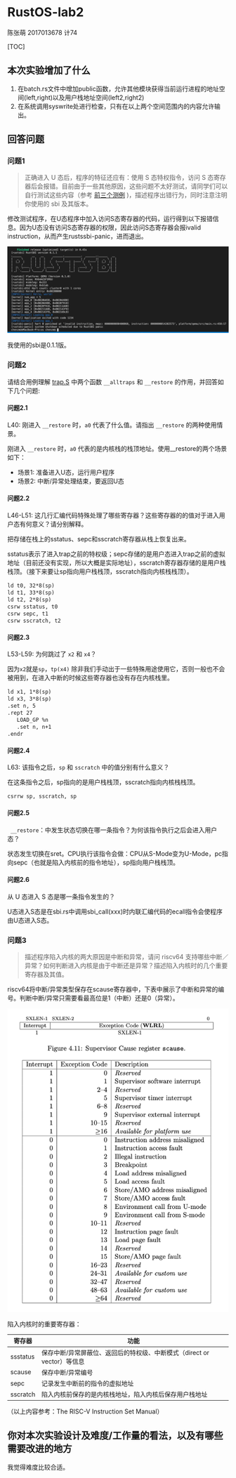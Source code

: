 # RustOS-lab2

陈张萌 2017013678 计74

[TOC]

## 本次实验增加了什么

1. 在batch.rs文件中增加public函数，允许其他模块获得当前运行进程的地址空间(left,right)以及用户栈地址空间(left2,right2)
2. 在系统调用syswrite处进行检查，只有在以上两个空间范围内的内容允许输出。

## 回答问题

### 问题1

> 正确进入 U 态后，程序的特征还应有：使用 S 态特权指令，访问 S 态寄存器后会报错。目前由于一些其他原因，这些问题不太好测试，请同学们可以自行测试这些内容（参考 [前三个测例](https://github.com/DeathWish5/rCore_tutorial_tests/tree/master/user/src/bin) )，描述程序出错行为，同时注意注明你使用的 sbi 及其版本。

修改测试程序，在U态程序中加入访问S态寄存器的代码，运行得到以下报错信息。因为U态没有访问S态寄存器的权限，因此访问S态寄存器会报ivalid instruction，从而产生rustssbi-panic，进而退出。

![](./lab2/panic.png)

我使用的sbi是0.1.1版。

### 问题2

请结合用例理解 [trap.S](https://github.com/rcore-os/rCore-Tutorial-v3/blob/ch2/os/src/trap/trap.S) 中两个函数 `__alltraps` 和 `__restore` 的作用，并回答如下几个问题:

#### 问题2.1

L40: 刚进入 `__restore` 时，`a0` 代表了什么值。请指出 `__restore` 的两种使用情景。

刚进入 `__restore` 时，`a0` 代表的是内核栈的栈顶地址。使用__restore的两个场景如下：

- 场景1: 准备进入U态，运行用户程序
- 场景2: 中断/异常处理结束，要返回U态

#### 问题2.2

L46-L51: 这几行汇编代码特殊处理了哪些寄存器？这些寄存器的的值对于进入用户态有何意义？请分别解释。

把存储在栈上的sstatus、sepc和sscratch寄存器从栈上恢复出来。

sstatus表示了进入trap之前的特权级；sepc存储的是用户态进入trap之前的虚拟地址（目前还没有实现，所以大概是实际地址），sscratch寄存器存储的是用户栈栈顶。（接下来要让sp指向用户栈栈顶，sscratch指向内核栈栈顶）。

```
ld t0, 32*8(sp)
ld t1, 33*8(sp)
ld t2, 2*8(sp)
csrw sstatus, t0
csrw sepc, t1
csrw sscratch, t2
```

#### 问题2.3

L53-L59: 为何跳过了 `x2` 和 `x4`？

因为`x2`就是`sp`，`tp(x4)` 除非我们手动出于一些特殊用途使用它，否则一般也不会被用到，在进入中断的时候这些寄存器也没有存在内核栈里。

```
ld x1, 1*8(sp)
ld x3, 3*8(sp)
.set n, 5
.rept 27
   LOAD_GP %n
   .set n, n+1
.endr
```

#### 问题2.4

L63: 该指令之后，`sp` 和 `sscratch` 中的值分别有什么意义？

在这条指令之后，sp指向的是用户栈栈顶，sscratch指向内核栈栈顶。

```
csrrw sp, sscratch, sp
```

#### 问题2.5

` __restore`：中发生状态切换在哪一条指令？为何该指令执行之后会进入用户态？

状态发生切换在sret。CPU执行该指令会做：CPU从S-Mode变为U-Mode，pc指向sepc（也就是陷入内核前的指令地址），sp指向用户栈栈顶。

#### 问题2.6

从 U 态进入 S 态是哪一条指令发生的？

U态进入S态是在sbi.rs中调用sbi_call(xxx)时内联汇编代码的ecall指令会使程序由U态进入S态。

### 问题3

> 描述程序陷入内核的两大原因是中断和异常，请问 riscv64 支持哪些中断／异常？如何判断进入内核是由于中断还是异常？描述陷入内核时的几个重要寄存器及其值。

riscv64将中断/异常类型保存在scause寄存器中，下表中展示了中断和异常的编号。判断中断/异常只需要看最高位是1（中断）还是0（异常）。

![](./lab2/scause.png)

陷入内核时的重要寄存器：

| 寄存器   | 功能                                                         |
| -------- | ------------------------------------------------------------ |
| ssstatus | 保存中断/异常屏蔽位、返回后的特权级、中断模式（direct or vector）等信息 |
| scause   | 保存中断/异常编号                                            |
| sepc     | 记录发生中断前的指令的虚拟地址                               |
| sscratch | 陷入内核前保存的是内核栈地址，陷入内核后保存用户栈地址       |

（以上内容参考：The RISC-V Instruction Set Manual）

## 你对本次实验设计及难度/工作量的看法，以及有哪些需要改进的地方

我觉得难度比较合适。
